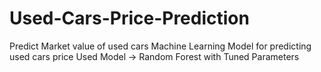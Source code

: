 # Used-Cars-Price-Prediction
Predict Market value of used cars
Machine Learning Model for predicting used cars price
Used Model -> Random Forest with Tuned Parameters
